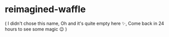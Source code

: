 # reimagined-waffle
( I didn't chose this name, Oh and it's quite empty here :sparkles:, Come back in 24 hours to see some magic :wink: )
